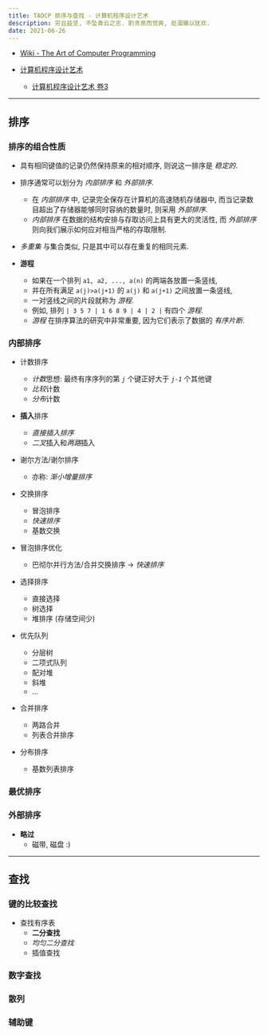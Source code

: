 ```yaml
---
title: TAOCP 排序与查找 - 计算机程序设计艺术
description: 穷且益坚, 不坠青云之志. 酌贪泉而觉爽, 处涸辙以犹欢.
date: 2021-06-26
---
```


* [Wiki - The Art of Computer Programming](https://en.wikipedia.org/wiki/The_Art_of_Computer_Programming)

* [计算机程序设计艺术](https://book.douban.com/series/46236)
  - [计算机程序设计艺术 卷3](https://book.douban.com/subject/26953756/)

------------------

## 排序

### 排序的组合性质

* 具有相同键值的记录仍然保持原来的相对顺序,
  则说这一排序是 *稳定的*.

* 排序通常可以划分为 *内部排序* 和 *外部排序*.
  - 在 *内部排序* 中, 记录完全保存在计算机的高速随机存储器中,
    而当记录数目超出了存储器能够同时容纳的数量时, 则采用 *外部排序*.
  - *内部排序* 在数据的结构安排与存取访问上具有更大的灵活性,
    而 *外部排序* 则向我们展示如何应对相当严格的存取限制.

* *多重集* 与集合类似, 只是其中可以存在重复的相同元素.

* **游程**
  - 如果在一个排列 `a1, a2, ..., a(n)` 的两端各放置一条竖线,
  - 并在所有满足 `a(j)>a(j+1)` 的 `a(j)` 和 `a(j+1)` 之间放置一条竖线,
  - 一对竖线之间的片段就称为 *游程*.
  - 例如, 排列 `| 3 5 7 | 1 6 8 9 | 4 | 2 |` 有四个 *游程*.
  - *游程* 在排序算法的研究中非常重要, 因为它们表示了数据的 *有序片断*.

### 内部排序

* 计数排序
  - *计数*思想: 最终有序序列的第 *`j`* 个键正好大于 *`j-1`* 个其他键
  - *比较*计数
  - *分布*计数

* **插入**排序
  - *直接插入排序*
  - *二叉*插入和*两路*插入

* 谢尔方法/谢尔排序
  - 亦称: *渐小增量排序*

* 交换排序
  - 冒泡排序
  - *快速排序*
  - 基数交换

* 冒泡排序优化
  - 巴彻尔并行方法/合并交换排序 -> *快速排序*

* 选择排序
  - 直接选择
  - 树选择
  - 堆排序 (存储空间少)

* 优先队列
  - 分层树
  - 二项式队列
  - 配对堆
  - 斜堆
  - ...

* 合并排序
  - 两路合并
  - 列表合并排序

* 分布排序
  - 基数列表排序

### 最优排序

### 外部排序

* **略过**
  - 磁带, 磁盘 :)

------------------

## 查找

### 键的比较查找

* 查找有序表
  - **二分查找**
  - *均匀二分查找*
  - 插值查找

### 数字查找

### 散列

### 辅助键
